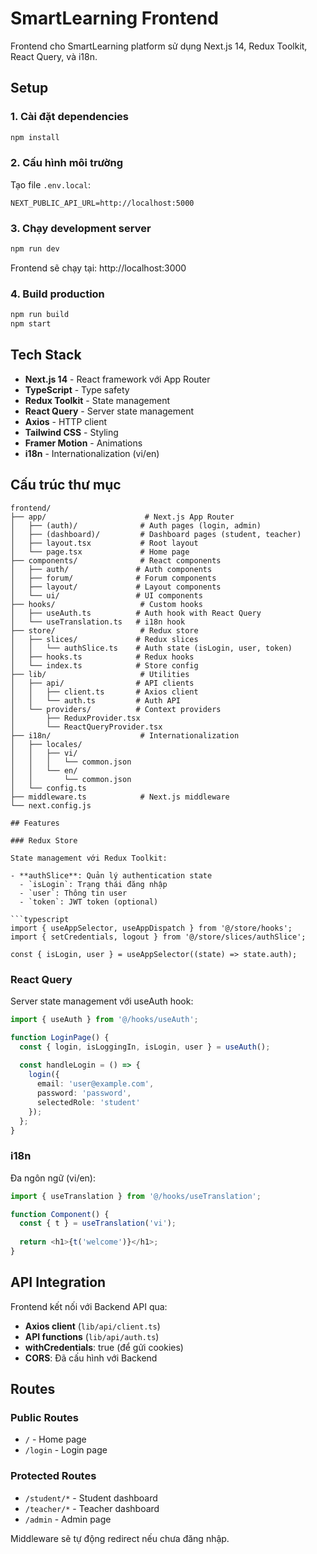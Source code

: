 # SmartLearning Frontend

Frontend cho SmartLearning platform sử dụng Next.js 14, Redux Toolkit, React Query, và i18n.

## Setup

### 1. Cài đặt dependencies

```bash
npm install
```

### 2. Cấu hình môi trường

Tạo file `.env.local`:

```env
NEXT_PUBLIC_API_URL=http://localhost:5000
```

### 3. Chạy development server

```bash
npm run dev
```

Frontend sẽ chạy tại: http://localhost:3000

### 4. Build production

```bash
npm run build
npm start
```

## Tech Stack

- **Next.js 14** - React framework với App Router
- **TypeScript** - Type safety
- **Redux Toolkit** - State management
- **React Query** - Server state management
- **Axios** - HTTP client
- **Tailwind CSS** - Styling
- **Framer Motion** - Animations
- **i18n** - Internationalization (vi/en)

## Cấu trúc thư mục

```
frontend/
├── app/                      # Next.js App Router
│   ├── (auth)/              # Auth pages (login, admin)
│   ├── (dashboard)/         # Dashboard pages (student, teacher)
│   ├── layout.tsx           # Root layout
│   └── page.tsx             # Home page
├── components/              # React components
│   ├── auth/               # Auth components
│   ├── forum/              # Forum components
│   ├── layout/             # Layout components
│   └── ui/                 # UI components
├── hooks/                   # Custom hooks
│   ├── useAuth.ts          # Auth hook with React Query
│   └── useTranslation.ts   # i18n hook
├── store/                   # Redux store
│   ├── slices/             # Redux slices
│   │   └── authSlice.ts    # Auth state (isLogin, user, token)
│   ├── hooks.ts            # Redux hooks
│   └── index.ts            # Store config
├── lib/                     # Utilities
│   ├── api/                # API clients
│   │   ├── client.ts       # Axios client
│   │   └── auth.ts         # Auth API
│   └── providers/          # Context providers
│       ├── ReduxProvider.tsx
│       └── ReactQueryProvider.tsx
├── i18n/                    # Internationalization
│   ├── locales/
│   │   ├── vi/
│   │   │   └── common.json
│   │   └── en/
│   │       └── common.json
│   └── config.ts
├── middleware.ts            # Next.js middleware
└── next.config.js

## Features

### Redux Store

State management với Redux Toolkit:

- **authSlice**: Quản lý authentication state
  - `isLogin`: Trạng thái đăng nhập
  - `user`: Thông tin user
  - `token`: JWT token (optional)

```typescript
import { useAppSelector, useAppDispatch } from '@/store/hooks';
import { setCredentials, logout } from '@/store/slices/authSlice';

const { isLogin, user } = useAppSelector((state) => state.auth);
```

### React Query

Server state management với useAuth hook:

```typescript
import { useAuth } from '@/hooks/useAuth';

function LoginPage() {
  const { login, isLoggingIn, isLogin, user } = useAuth();
  
  const handleLogin = () => {
    login({
      email: 'user@example.com',
      password: 'password',
      selectedRole: 'student'
    });
  };
}
```

### i18n

Đa ngôn ngữ (vi/en):

```typescript
import { useTranslation } from '@/hooks/useTranslation';

function Component() {
  const { t } = useTranslation('vi');
  
  return <h1>{t('welcome')}</h1>;
}
```

## API Integration

Frontend kết nối với Backend API qua:

- **Axios client** (`lib/api/client.ts`)
- **API functions** (`lib/api/auth.ts`)
- **withCredentials**: true (để gửi cookies)
- **CORS**: Đã cấu hình với Backend

## Routes

### Public Routes
- `/` - Home page
- `/login` - Login page

### Protected Routes
- `/student/*` - Student dashboard
- `/teacher/*` - Teacher dashboard
- `/admin` - Admin page

Middleware sẽ tự động redirect nếu chưa đăng nhập.










